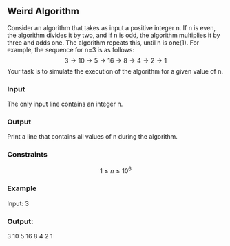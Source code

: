 ## Weird Algorithm


Consider an algorithm that takes as input a positive integer n. If n is even, the algorithm divides it by two, and if n is odd, the algorithm multiplies it by three and adds one. The algorithm repeats this, until n is one(1). For example, the sequence for n=3 is as follows:
$$
3 \rightarrow 10 \rightarrow 5 \rightarrow 16 \rightarrow 8 \rightarrow 4 \rightarrow 2 \rightarrow 1
$$
Your task is to simulate the execution of the algorithm for a given value of n.
### Input
The only input line contains an integer n.
### Output
Print a line that contains all values of n during the algorithm.
### Constraints
$$ 1 \le n \le 10^6 $$
### Example
Input:
3

### Output:
3 10 5 16 8 4 2 1